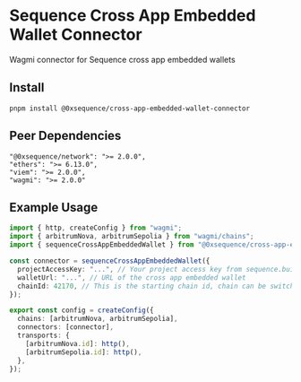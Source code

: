 # Sequence Cross App Embedded Wallet Connector

Wagmi connector for Sequence cross app embedded wallets

## Install

```shell
pnpm install @0xsequence/cross-app-embedded-wallet-connector
```

## Peer Dependencies
```
"@0xsequence/network": ">= 2.0.0",
"ethers": ">= 6.13.0",
"viem": ">= 2.0.0",
"wagmi": ">= 2.0.0"
```

## Example Usage

```ts
import { http, createConfig } from "wagmi";
import { arbitrumNova, arbitrumSepolia } from "wagmi/chains";
import { sequenceCrossAppEmbeddedWallet } from "@0xsequence/cross-app-embedded-wallet-connector";

const connector = sequenceCrossAppEmbeddedWallet({
  projectAccessKey: "...", // Your project access key from sequence.build
  walletUrl: "...", // URL of the cross app embedded wallet
  chainId: 42170, // This is the starting chain id, chain can be switched related to transports in create config (see createConfig below)
});

export const config = createConfig({
  chains: [arbitrumNova, arbitrumSepolia],
  connectors: [connector],
  transports: {
    [arbitrumNova.id]: http(),
    [arbitrumSepolia.id]: http(),
  },
});
```

